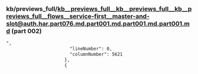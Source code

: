 ### kb/previews_full/kb__previews_full__kb__previews_full__kb__previews_full__flows__service-first__master-and-slot@auth.har.part076.md.part001.md.part001.md.part001.md (part 002)

```md
",
                        "lineNumber": 0,
                        "columnNumber": 5621
                      },
                      {
                   
```

```
